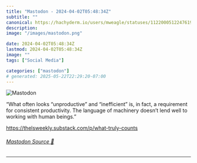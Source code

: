 ```yaml
---
title: "Mastodon - 2024-04-02T05:48:34Z"
subtitle: ""
canonical: https://hachyderm.io/users/mweagle/statuses/112200051224761932
description:
image: "/images/mastodon.png"

date: 2024-04-02T05:48:34Z
lastmod: 2024-04-02T05:48:34Z
image: ""
tags: ["Social Media"]

categories: ["mastodon"]
# generated: 2025-05-22T22:29:20-07:00
---
```

![Mastodon](/images/mastodon.png)

<p>“What often looks “unproductive” and “inefficient” is, in fact, a requirement for consistent productivity. The language of machinery doesn’t lend well to working with human beings.”</p><p><a href="https://thelsweekly.substack.com/p/what-truly-counts" target="_blank" rel="nofollow noopener noreferrer" translate="no"><span class="invisible">https://</span><span class="ellipsis">thelsweekly.substack.com/p/wha</span><span class="invisible">t-truly-counts</span></a></p>


###### [Mastodon Source 🐘](https://hachyderm.io/@mweagle/112200051224761932)

___
